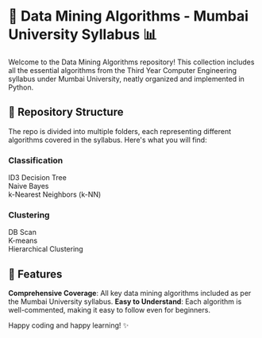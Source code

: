 # 🚀 Data Mining Algorithms - Mumbai University Syllabus 📊
Welcome to the Data Mining Algorithms repository! This collection includes all the essential algorithms from the Third Year Computer Engineering syllabus under Mumbai University, neatly organized and implemented in Python.

## 📂 Repository Structure
The repo is divided into multiple folders, each representing different algorithms covered in the syllabus. Here's what you will find:


### Classification
ID3 Decision Tree  
Naive Bayes  
k-Nearest Neighbors (k-NN)  


### Clustering
DB Scan  
K-means  
Hierarchical Clustering  


## 🌟 Features
**Comprehensive Coverage**: All key data mining algorithms included as per the Mumbai University syllabus.
**Easy to Understand**: Each algorithm is well-commented, making it easy to follow even for beginners.




Happy coding and happy learning! ✨

